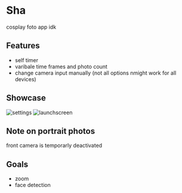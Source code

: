 # Sha
cosplay foto app idk

## Features
* self timer
* varibale time frames and photo count
* change camera input manually (not all options nmight work for all devices)

## Showcase
![settings](https://media.discordapp.net/attachments/867129329363976212/998952747317604372/IMG_4405.png?width=309&height=670)
![launchscreen](https://media.discordapp.net/attachments/867129329363976212/1014531039659577444/unknown.png?width=309&height=670)

## Note on portrait photos
front camera is temporarly deactivated

## Goals
* zoom
* face detection
